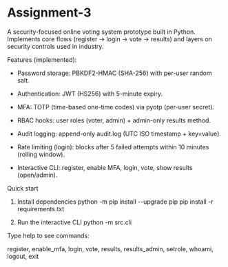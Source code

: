 # Assignment-3
A security-focused online voting system prototype built in Python.
Implements core flows (register → login → vote → results) and layers on security controls used in industry.

Features (implemented):

- Password storage: PBKDF2-HMAC (SHA-256) with per-user random salt.

- Authentication: JWT (HS256) with 5-minute expiry.

- MFA: TOTP (time-based one-time codes) via pyotp (per-user secret).

- RBAC hooks: user roles (voter, admin) + admin-only results method.

- Audit logging: append-only audit.log (UTC ISO timestamp + key=value).

- Rate limiting (login): blocks after 5 failed attempts within 10 minutes (rolling window).

- Interactive CLI: register, enable MFA, login, vote, show results (open/admin).

Quick start
1) Install dependencies
python -m pip install --upgrade pip
pip install -r requirements.txt

2) Run the interactive CLI
python -m src.cli

Type help to see commands:

register, enable_mfa, login, vote, results, results_admin, setrole, whoami, logout, exit

